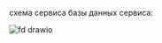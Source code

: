 схема сервиса базы данных сервиса:

![fd drawio](https://github.com/cetvs/activity_service/assets/68225163/154c2890-8d63-4a39-a1f2-4028c0993871)
